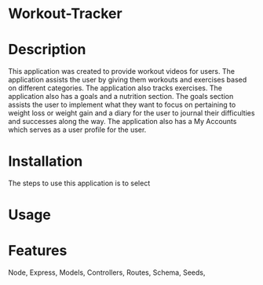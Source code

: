 # Workout-Tracker

# Description

This application was created to provide workout videos for users. The application assists the user by giving them workouts and exercises based on different categories. The application also tracks exercises. The application also has a goals and a nutrition section. The goals section assists the user to implement what they want to focus on pertaining to weight loss or weight gain and a diary for the user to journal their difficulties and successes along the way. The application also has a My Accounts which serves as a user profile for the user. 

# Installation

The steps to use this application is to select 
# Usage

# Features

Node, Express, Models, Controllers, Routes, Schema, Seeds, 
